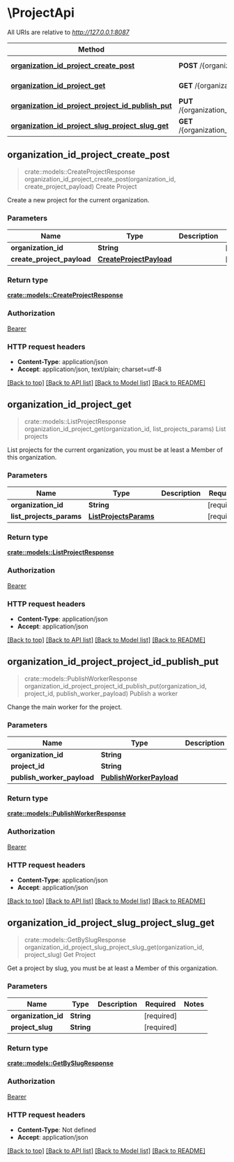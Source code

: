 # \ProjectApi

All URIs are relative to *http://127.0.0.1:8087*

Method | HTTP request | Description
------------- | ------------- | -------------
[**organization_id_project_create_post**](ProjectApi.md#organization_id_project_create_post) | **POST** /{organization_id}/project/create | Create Project
[**organization_id_project_get**](ProjectApi.md#organization_id_project_get) | **GET** /{organization_id}/project/ | List projects
[**organization_id_project_project_id_publish_put**](ProjectApi.md#organization_id_project_project_id_publish_put) | **PUT** /{organization_id}/project/{project_id}/publish | Publish a worker
[**organization_id_project_slug_project_slug_get**](ProjectApi.md#organization_id_project_slug_project_slug_get) | **GET** /{organization_id}/project/slug/{project_slug} | Get Project



## organization_id_project_create_post

> crate::models::CreateProjectResponse organization_id_project_create_post(organization_id, create_project_payload)
Create Project

Create a new project for the current organization.

### Parameters


Name | Type | Description  | Required | Notes
------------- | ------------- | ------------- | ------------- | -------------
**organization_id** | **String** |  | [required] |
**create_project_payload** | [**CreateProjectPayload**](CreateProjectPayload.md) |  | [required] |

### Return type

[**crate::models::CreateProjectResponse**](CreateProjectResponse.md)

### Authorization

[Bearer](../README.md#Bearer)

### HTTP request headers

- **Content-Type**: application/json
- **Accept**: application/json, text/plain; charset=utf-8

[[Back to top]](#) [[Back to API list]](../README.md#documentation-for-api-endpoints) [[Back to Model list]](../README.md#documentation-for-models) [[Back to README]](../README.md)


## organization_id_project_get

> crate::models::ListProjectResponse organization_id_project_get(organization_id, list_projects_params)
List projects

List projects for the current organization, you must be at least a Member of this organization.

### Parameters


Name | Type | Description  | Required | Notes
------------- | ------------- | ------------- | ------------- | -------------
**organization_id** | **String** |  | [required] |
**list_projects_params** | [**ListProjectsParams**](ListProjectsParams.md) |  | [required] |

### Return type

[**crate::models::ListProjectResponse**](ListProjectResponse.md)

### Authorization

[Bearer](../README.md#Bearer)

### HTTP request headers

- **Content-Type**: application/json
- **Accept**: application/json

[[Back to top]](#) [[Back to API list]](../README.md#documentation-for-api-endpoints) [[Back to Model list]](../README.md#documentation-for-models) [[Back to README]](../README.md)


## organization_id_project_project_id_publish_put

> crate::models::PublishWorkerResponse organization_id_project_project_id_publish_put(organization_id, project_id, publish_worker_payload)
Publish a worker

Change the main worker for the project.

### Parameters


Name | Type | Description  | Required | Notes
------------- | ------------- | ------------- | ------------- | -------------
**organization_id** | **String** |  | [required] |
**project_id** | **String** |  | [required] |
**publish_worker_payload** | [**PublishWorkerPayload**](PublishWorkerPayload.md) |  | [required] |

### Return type

[**crate::models::PublishWorkerResponse**](PublishWorkerResponse.md)

### Authorization

[Bearer](../README.md#Bearer)

### HTTP request headers

- **Content-Type**: application/json
- **Accept**: application/json

[[Back to top]](#) [[Back to API list]](../README.md#documentation-for-api-endpoints) [[Back to Model list]](../README.md#documentation-for-models) [[Back to README]](../README.md)


## organization_id_project_slug_project_slug_get

> crate::models::GetBySlugResponse organization_id_project_slug_project_slug_get(organization_id, project_slug)
Get Project

Get a project by slug, you must be at least a Member of this organization.

### Parameters


Name | Type | Description  | Required | Notes
------------- | ------------- | ------------- | ------------- | -------------
**organization_id** | **String** |  | [required] |
**project_slug** | **String** |  | [required] |

### Return type

[**crate::models::GetBySlugResponse**](GetBySlugResponse.md)

### Authorization

[Bearer](../README.md#Bearer)

### HTTP request headers

- **Content-Type**: Not defined
- **Accept**: application/json

[[Back to top]](#) [[Back to API list]](../README.md#documentation-for-api-endpoints) [[Back to Model list]](../README.md#documentation-for-models) [[Back to README]](../README.md)

